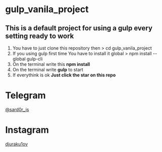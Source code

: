 # gulp_vanila_project
## This is a default project for using a gulp every setting ready to work


1. You have to just clone this repository then > cd gulp_vanila_project
2. If you using gulp first time You have to install it global > npm install --global gulp-cli
3. On the terminal write this **npm install**
4. On the terminal write **gulp** to start 
5. If everythink is ok **Just click the star on this repo** 


# Telegram
[@sard0r_js](https://t.me/sard0r_js)

# Instagram
[djuraku1ov](https://www.instagram.com/daler.sharifkulov/)
